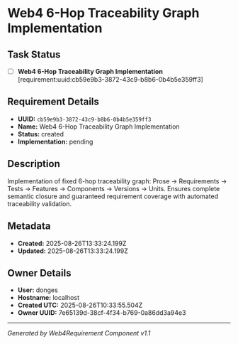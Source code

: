 # Web4 6-Hop Traceability Graph Implementation

## Task Status
- [ ] **Web4 6-Hop Traceability Graph Implementation** [requirement:uuid:cb59e9b3-3872-43c9-b8b6-0b4b5e359ff3]

## Requirement Details

- **UUID:** `cb59e9b3-3872-43c9-b8b6-0b4b5e359ff3`
- **Name:** Web4 6-Hop Traceability Graph Implementation
- **Status:** created
- **Implementation:** pending

## Description

Implementation of fixed 6-hop traceability graph: Prose → Requirements → Tests → Features → Components → Versions → Units. Ensures complete semantic closure and guaranteed requirement coverage with automated traceability validation.

## Metadata

- **Created:** 2025-08-26T13:33:24.199Z
- **Updated:** 2025-08-26T13:33:24.199Z

## Owner Details

- **User:** donges
- **Hostname:** localhost
- **Created UTC:** 2025-08-26T10:33:55.504Z
- **Owner UUID:** 7e65139d-38cf-4f34-b769-0a86dd3a94e3

---

*Generated by Web4Requirement Component v1.1*